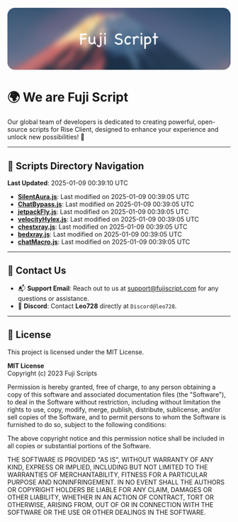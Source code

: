 ![Banner](.github/b.webp)

# 🌍 **We are Fuji Script**

Our global team of developers is dedicated to creating powerful, open-source scripts for Rise Client, designed to enhance your experience and unlock new possibilities! 🌟

---
<!-- SCRIPTS_NAVIGATION_START -->
## 📂 **Scripts Directory Navigation**

**Last Updated**: 2025-01-09 00:39:10 UTC

- **[SilentAura.js](scripts/SilentAura.js)**: Last modified on 2025-01-09 00:39:05 UTC
- **[ChatBypass.js](scripts/ChatBypass.js)**: Last modified on 2025-01-09 00:39:05 UTC
- **[jetpackFly.js](scripts/jetpackFly.js)**: Last modified on 2025-01-09 00:39:05 UTC
- **[velocityHylex.js](scripts/velocityHylex.js)**: Last modified on 2025-01-09 00:39:05 UTC
- **[chestxray.js](scripts/chestxray.js)**: Last modified on 2025-01-09 00:39:05 UTC
- **[bedxray.js](scripts/bedxray.js)**: Last modified on 2025-01-09 00:39:05 UTC
- **[chatMacro.js](scripts/chatMacro.js)**: Last modified on 2025-01-09 00:39:05 UTC

<!-- SCRIPTS_NAVIGATION_END -->

---

## 💬 **Contact Us**  
- 📬 **Support Email**: Reach out to us at [support@fujiscript.com](mailto:support@fujiscript.com) for any questions or assistance.  
- 💬 **Discord**: Contact **Leo728** directly at `Discord@leo728`.

---

## 📜 **License**

This project is licensed under the MIT License.  

**MIT License**  
Copyright (c) 2023 Fuji Scripts  

Permission is hereby granted, free of charge, to any person obtaining a copy of this software and associated documentation files (the "Software"), to deal in the Software without restriction, including without limitation the rights to use, copy, modify, merge, publish, distribute, sublicense, and/or sell copies of the Software, and to permit persons to whom the Software is furnished to do so, subject to the following conditions:  

The above copyright notice and this permission notice shall be included in all copies or substantial portions of the Software.  

THE SOFTWARE IS PROVIDED "AS IS", WITHOUT WARRANTY OF ANY KIND, EXPRESS OR IMPLIED, INCLUDING BUT NOT LIMITED TO THE WARRANTIES OF MERCHANTABILITY, FITNESS FOR A PARTICULAR PURPOSE AND NONINFRINGEMENT. IN NO EVENT SHALL THE AUTHORS OR COPYRIGHT HOLDERS BE LIABLE FOR ANY CLAIM, DAMAGES OR OTHER LIABILITY, WHETHER IN AN ACTION OF CONTRACT, TORT OR OTHERWISE, ARISING FROM, OUT OF OR IN CONNECTION WITH THE SOFTWARE OR THE USE OR OTHER DEALINGS IN THE SOFTWARE.  
